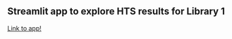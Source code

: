 ## Streamlit app to explore HTS results for Library 1

<a href='https://library1-interactive-heatmap.streamlit.app/'>Link to app!</a>